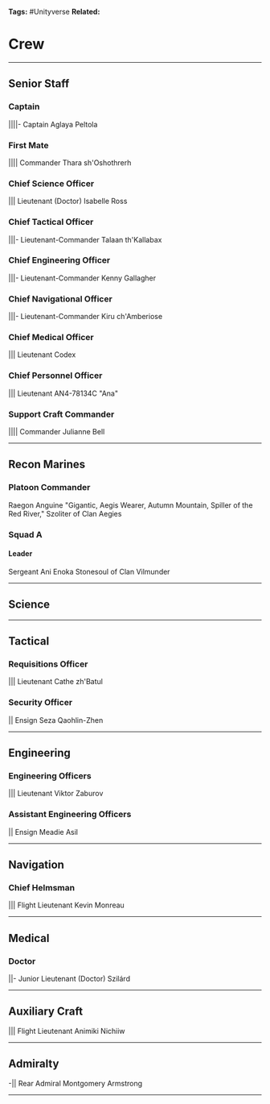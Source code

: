 **Tags:** #Unityverse
**Related:** 
# Crew

---
## Senior Staff
### Captain
||||- Captain Aglaya Peltola
### First Mate
|||| Commander Thara sh'Oshothrerh
### Chief Science Officer
||| Lieutenant (Doctor) Isabelle Ross
### Chief Tactical Officer
|||- Lieutenant-Commander Talaan th'Kallabax
### Chief Engineering Officer
|||- Lieutenant-Commander Kenny Gallagher
### Chief Navigational Officer
|||- Lieutenant-Commander Kiru ch'Amberiose
### Chief Medical Officer
||| Lieutenant Codex
### Chief Personnel Officer
||| Lieutenant AN4-78134C "Ana"
### Support Craft Commander 
|||| Commander Julianne Bell

---
## Recon Marines
### Platoon Commander
Raegon Anguine "Gigantic, Aegis Wearer, Autumn Mountain, Spiller of the Red River," Szoliter of Clan Aegies
### Squad A
#### Leader
Sergeant Ani Enoka Stonesoul of Clan Vilmunder

---

## Science

---
## Tactical
### Requisitions Officer
||| Lieutenant Cathe zh'Batul
### Security Officer
|| Ensign Seza Qaohlin-Zhen

---
## Engineering
### Engineering Officers
||| Lieutenant Viktor Zaburov
### Assistant Engineering Officers
|| Ensign Meadie Asil

---
## Navigation
### Chief Helmsman
||| Flight Lieutenant Kevin Monreau

---
## Medical
### Doctor
||- Junior Lieutenant (Doctor) Szilárd

---
## Auxiliary Craft
||| Flight Lieutenant Animiki Nichiiw

---
## Admiralty
-|| Rear Admiral Montgomery Armstrong 

---